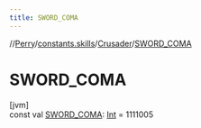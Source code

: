 ```yaml
---
title: SWORD_COMA
---
```

//[Perry](../../../index.html)/[constants.skills](../index.html)/[Crusader](index.html)/[SWORD_COMA](-s-w-o-r-d_-c-o-m-a.html)



# SWORD_COMA



[jvm]\
const val [SWORD_COMA](-s-w-o-r-d_-c-o-m-a.html): [Int](https://kotlinlang.org/api/latest/jvm/stdlib/kotlin/-int/index.html) = 1111005




